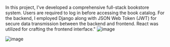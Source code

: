 In this project, I've developed a comprehensive full-stack bookstore system. Users are required to log in before accessing the book catalog. For the backend, I employed Django along with JSON Web Token (JWT) for secure data transmission between the backend and frontend. React was utilized for crafting the frontend interface."
 
 
![image](https://github.com/preetishtara/Aucto/assets/129362034/a4ef29d1-542d-456d-bab7-331d06523c25)

![image](https://github.com/preetishtara/Aucto/assets/129362034/bf2bb652-54b9-4b9e-ae69-f5ad33662e16)

